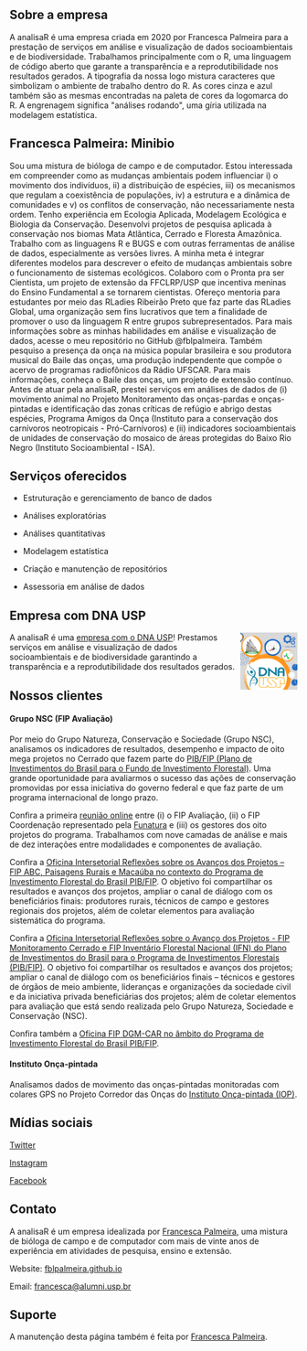 ## Sobre a empresa

A analisaR é uma empresa criada em 2020 por Francesca Palmeira para a prestação de serviços em análise e visualização de dados socioambientais e de biodiversidade. Trabalhamos principalmente com o R, uma linguagem de código aberto que garante a transparência e a reprodutibilidade nos resultados gerados. A tipografia da nossa logo mistura caracteres que simbolizam o ambiente de trabalho dentro do R. As cores cinza e azul também são as mesmas encontradas na paleta de cores da logomarca do R. A engrenagem significa "análises rodando", uma gíria utilizada na modelagem estatística. 

## Francesca Palmeira: Minibio

Sou uma mistura de bióloga de campo e de computador. Estou interessada em compreender como as mudanças ambientais podem influenciar i) o movimento dos indivíduos, ii) a distribuição de espécies, iii) os mecanismos que regulam a coexistência de populações, iv) a estrutura e a dinâmica de comunidades e v) os conflitos de conservação, não necessariamente nesta ordem. Tenho experiência em Ecologia Aplicada, Modelagem Ecológica e Biologia da Conservação. Desenvolvi projetos de pesquisa aplicada à conservação nos biomas Mata Atlântica, Cerrado e Floresta Amazônica. Trabalho com as linguagens R e BUGS e com outras ferramentas de análise de dados, especialmente as versões livres. A minha meta é integrar diferentes modelos para descrever o efeito de mudanças ambientais sobre o funcionamento de sistemas ecológicos. Colaboro com o Pronta pra ser Cientista, um projeto de extensão da FFCLRP/USP que incentiva meninas do Ensino Fundamental a se tornarem cientistas. Ofereço mentoria para estudantes por meio das RLadies Ribeirão Preto que faz parte das RLadies Global, uma organização sem fins lucrativos que tem a finalidade de promover o uso da linguagem R entre grupos subrepresentados. Para mais informações sobre as minhas habilidades em análise e visualização de dados, acesse o meu repositório no GitHub @fblpalmeira. Também pesquiso a presença da onça na música popular brasileira e sou produtora musical do Baile das onças, uma produção independente que compõe o acervo de programas radiofônicos da Rádio UFSCAR. Para mais informações, conheça o Baile das onças, um projeto de extensão contínuo. Antes de atuar pela analisaR, prestei serviços em análises de dados de (i) movimento animal no Projeto Monitoramento das onças-pardas e onças-pintadas e identificação das zonas críticas de refúgio e abrigo destas espécies, Programa Amigos da Onça (Instituto para a conservação dos carnívoros neotropicais - Pró-Carnívoros) e (ii) indicadores socioambientais de unidades de conservação do mosaico de áreas protegidas do Baixo Rio Negro (Instituto Socioambiental - ISA).

## Serviços oferecidos

- Estruturação e gerenciamento de banco de dados 

- Análises exploratórias

- Análises quantitativas
  
- Modelagem estatística

- Criação e manutenção de repositórios
  
- Assessoria em análise de dados

## Empresa com DNA USP

<img src="analisaR_DNA_USP.png" align="right" width="100px"> 

A analisaR é uma [empresa com o DNA USP](https://hubusp.inovacao.usp.br/empresas)! Prestamos serviços em análise e visualização de dados socioambientais e de biodiversidade garantindo a transparência e a reprodutibilidade dos resultados gerados.

## Nossos clientes

#### Grupo NSC (FIP Avaliação)

Por meio do Grupo Natureza, Conservação e Sociedade (Grupo NSC), analisamos os indicadores de resultados, desempenho e impacto de oito mega projetos no Cerrado que fazem parte do [PIB/FIP (Plano de Investimentos do Brasil para o Fundo de Investimento Florestal)](http://fip.mma.gov.br). Uma grande oportunidade para avaliarmos o sucesso das ações de conservação promovidas por essa iniciativa do governo federal e que faz parte de um programa internacional de longo prazo. 

Confira a primeira [reunião online](http://fip.funatura.org.br/projetos-do-fundo-de-investimento-florestal-passam-por-avaliacao-de-impactos/#more-2956) entre (i) o FIP Avaliação, (ii) o FIP Coordenação representado pela [Funatura](https://www.funatura.org.br) e (iii) os gestores dos oito projetos do programa. Trabalhamos com nove camadas de análise e mais de dez interações entre modalidades e componentes de avaliação. 

Confira a [Oficina Intersetorial Reflexões sobre os Avanços dos Projetos – FIP ABC, Paisagens Rurais e Macaúba no contexto do Programa de Investimento Florestal do Brasil PIB/FIP](http://fip.funatura.org.br/projetos-abc-paisagens-rurais-e-macauba-compartilham-avancos/). O objetivo foi compartilhar os resultados e avanços dos projetos, ampliar o canal de diálogo com os beneficiários finais: produtores rurais, técnicos de campo e gestores regionais dos projetos, além de coletar elementos para avaliação sistemática do programa.

Confira a [Oficina Intersetorial Reflexões sobre o Avanço dos Projetos - FIP Monitoramento Cerrado e FIP Inventário Florestal Nacional (IFN) do Plano de Investimentos do Brasil para o Programa de Investimentos Florestais (PIB/FIP)](http://fip.funatura.org.br/projetos-inventario-florestal-nacional-e-monitoramento-cerrado-trocam-experiencias-em-oficina-on-line/#more-3035). O objetivo foi compartilhar os resultados e avanços dos projetos; ampliar o canal de diálogo com os beneficiários finais – técnicos e gestores de órgãos de meio ambiente, lideranças e organizações da sociedade civil e da iniciativa privada beneficiárias dos projetos; além de coletar elementos para avaliação que está sendo realizada pelo Grupo Natureza, Sociedade e Conservação (NSC). 

Confira também a [Oficina FIP DGM-CAR no âmbito do Programa de Investimento Florestal do Brasil PIB/FIP](https://www.youtube.com/watch?v=LLSkK0nQH0Q).

#### Instituto Onça-pintada 

Analisamos dados de movimento das onças-pintadas monitoradas com colares GPS no Projeto Corredor das Onças do [Instituto Onça-pintada (IOP)](https://jaguars.org/). 

## Mídias sociais

[Twitter](https://twitter.com/analisaR_dados)

[Instagram](https://www.instagram.com/analisar_dados) 

[Facebook](https://www.facebook.com/analisaR.dadosambientais)

## Contato

A analisaR é um empresa idealizada por [Francesca Palmeira](mailto:francesca@alumni.usp.br), uma mistura de bióloga de campo e de computador com mais de vinte anos de experiência em atividades de pesquisa, ensino e extensão.

Website: [fblpalmeira.github.io](https://fblpalmeira.github.io) 

Email: [francesca@alumni.usp.br](mailto:francesca@alumni.usp.br)

## Suporte

A manutenção desta página também é feita por [Francesca Palmeira](mailto:francesca@alumni.usp.br).
